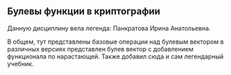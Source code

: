 ## Булевы функции в криптографии
Данную дисциплину вела легенда: Панкратова Ирина Анатольевна.

В общем, тут представлены базовые операции над булевым вектором в различных версиях представлен булев вектор с добавлением функционала по нарастающей.
Также добавил сюда и сам легендарный учебник. 

